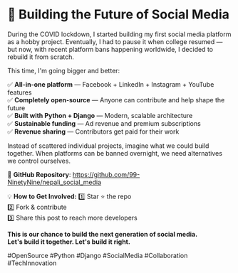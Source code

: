 # 🚀 Building the Future of Social Media

During the COVID lockdown, I started building my first social media platform as a hobby project. Eventually, I had to pause it when college resumed — but now, with recent platform bans happening worldwide, I decided to rebuild it from scratch.

This time, I'm going bigger and better:

✅ **All-in-one platform** — Facebook + LinkedIn + Instagram + YouTube features  
✅ **Completely open-source** — Anyone can contribute and help shape the future  
✅ **Built with Python + Django** — Modern, scalable architecture  
✅ **Sustainable funding** — Ad revenue and premium subscriptions  
✅ **Revenue sharing** — Contributors get paid for their work  

Instead of scattered individual projects, imagine what we could build together. When platforms can be banned overnight, we need alternatives we control ourselves.

🔗 **GitHub Repository**: https://github.com/99-NinetyNine/nepali_social_media

💡 **How to Get Involved:**
1️⃣ Star ⭐ the repo  
2️⃣ Fork & contribute  
3️⃣ Share this post to reach more developers  

**This is our chance to build the next generation of social media.**  
**Let's build it together. Let's build it right.**

#OpenSource #Python #Django #SocialMedia #Collaboration #TechInnovation